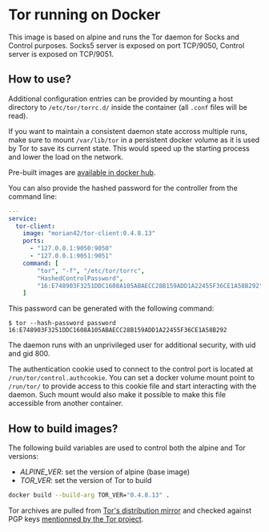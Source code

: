 Tor running on Docker
=====================

This image is based on alpine and runs the Tor daemon for Socks and Control purposes.
Socks5 server is exposed on port TCP/9050, Control server is exposed on TCP/9051.

## How to use?

Additional configuration entries can be provided by mounting a host directory to `/etc/tor/torrc.d/`
inside the container (all `.conf` files will be read).

If you want to maintain a consistent daemon state accross multiple runs, make sure to mount
`/var/lib/tor` in a persistent docker volume as it is used by Tor to save its current state.
This would speed up the starting process and lower the load on the network.

Pre-built images are [available in docker hub](https://hub.docker.com/repository/docker/morian42/tor-client/).

You can also provide the hashed password for the controller from the command line:
```yaml
---
service:
  tor-client:
    image: "morian42/tor-client:0.4.8.13"
    ports:
      - "127.0.0.1:9050:9050"
      - "127.0.0.1:9051:9051"
    command: [
        "tor", "-f", "/etc/tor/torrc",
        "HashedControlPassword",
        "16:E748903F3251DDC1608A105ABAECC28B159ADD1A22455F36CE1A58B292"
    ]
```

This password can be generated with the following command:
```console
$ tor --hash-password password
16:E748903F3251DDC1608A105ABAECC28B159ADD1A22455F36CE1A58B292
```

The daemon runs with an unprivileged user for additional security, with uid and gid 800.

The authentication cookie used to connect to the control port is located at
`/run/tor/control.authcookie`. You can set a docker volume mount point to `/run/tor/`
to provide access to this cookie file and start interacting with the daemon.
Such mount would also make it possible to make this file accessible from another container.


## How to build images?

The following build variables are used to control both the alpine and Tor versions:
- *ALPINE_VER*: set the version of alpine (base image)
- *TOR_VER*: set the version of Tor to build

```sh
docker build --build-arg TOR_VER="0.4.8.13" .
```

Tor archives are pulled from [Tor's distribution mirror](https://dist.torproject.org/) and
checked against PGP keys [mentionned by the Tor project](https://support.torproject.org/little-t-tor/verify-little-t-tor/).
